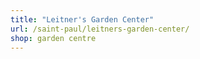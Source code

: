```yaml
---
title: "Leitner's Garden Center"
url: /saint-paul/leitners-garden-center/
shop: garden centre
---
```

